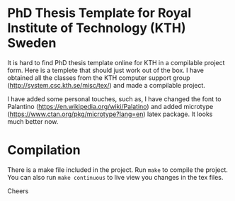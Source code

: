 # PhD Thesis Template for Royal Institute of Technology (KTH) Sweden 

It is hard to find PhD thesis template online for KTH in a compilable project form. Here is a templete that should just work out of the box.  I have obtained all the classes from the KTH computer support group (http://system.csc.kth.se/misc/tex/) and made a compilable project. 

I have added some personal touches, such as, I have changed the font to Palantino (https://en.wikipedia.org/wiki/Palatino) and added microtype (https://www.ctan.org/pkg/microtype?lang=en) latex package. It looks much better now. 

# Compilation

There is a make file included in the project. Run `make` to compile the project. You can also run `make continuous` to live view you changes in the tex files. 


Cheers 


